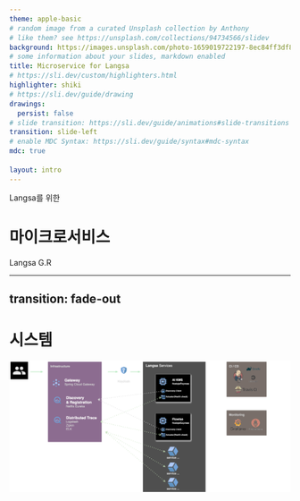 ```yaml
---
theme: apple-basic
# random image from a curated Unsplash collection by Anthony
# like them? see https://unsplash.com/collections/94734566/slidev
background: https://images.unsplash.com/photo-1659019722197-8ec84ff3df8a?w=1280&fit=crop
# some information about your slides, markdown enabled
title: Microservice for Langsa
# https://sli.dev/custom/highlighters.html
highlighter: shiki
# https://sli.dev/guide/drawing
drawings:
  persist: false
# slide transition: https://sli.dev/guide/animations#slide-transitions
transition: slide-left
# enable MDC Syntax: https://sli.dev/guide/syntax#mdc-syntax
mdc: true

layout: intro
---
```


Langsa를 위한
# 마이크로서비스


<div class="absolute bottom-10 ">
  <span class="font-700 text-gray-500">
    Langsa G.R
  </span>
</div>

---
transition: fade-out
---
# <span v-mark.underline.orange>시스템</span>

<img src="https://raw.githubusercontent.com/timbel-net/slide-msa4langsa/main/system.svg" alt="system architecture" />

